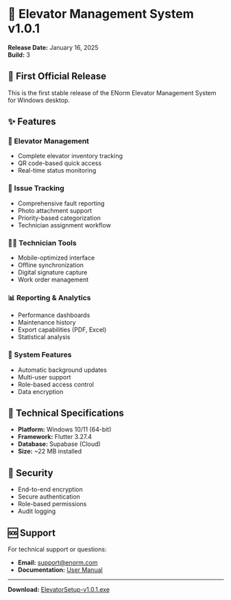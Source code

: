 # 🚀 Elevator Management System v1.0.1

**Release Date:** January 16, 2025  
**Build:** 3

## 🎉 First Official Release

This is the first stable release of the ENorm Elevator Management System for Windows desktop.

## ✨ Features

### 🏢 Elevator Management
- Complete elevator inventory tracking
- QR code-based quick access
- Real-time status monitoring

### 🔧 Issue Tracking  
- Comprehensive fault reporting
- Photo attachment support
- Priority-based categorization
- Technician assignment workflow

### 👨‍🔧 Technician Tools
- Mobile-optimized interface
- Offline synchronization
- Digital signature capture
- Work order management

### 📊 Reporting & Analytics
- Performance dashboards
- Maintenance history
- Export capabilities (PDF, Excel)
- Statistical analysis

### 🔄 System Features
- Automatic background updates
- Multi-user support
- Role-based access control
- Data encryption

## 🔧 Technical Specifications

- **Platform:** Windows 10/11 (64-bit)
- **Framework:** Flutter 3.27.4
- **Database:** Supabase (Cloud)
- **Size:** ~22 MB installed

## 🔐 Security

- End-to-end encryption
- Secure authentication
- Role-based permissions
- Audit logging

## 🆘 Support

For technical support or questions:
- **Email:** support@enorm.com
- **Documentation:** [User Manual](https://github.com/metehan-ugus/ENorm-Release/wiki)

---

**Download:** [ElevatorSetup-v1.0.1.exe](https://github.com/metehan-ugus/ENorm-Release/releases/latest)